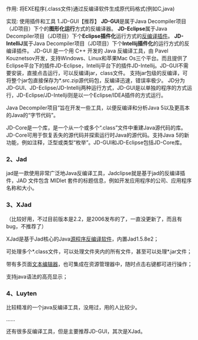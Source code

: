 作用: 将EXE程序(.class文件)通过反编译软件生成原代码格式(例如C,java)

实现:
使用插件和工具
1.JD-GUI【推荐】
	**JD-GUI**是属于Java Decompiler项目（JD项目）下个的**图形化运行**方式的反编译器。
	**JD-Eclipse**属于Java Decompiler项目（JD项目）下个**Eclipse插件化**运行方式的[反编译插件](https://www.zhihu.com/search?q=%E5%8F%8D%E7%BC%96%E8%AF%91%E6%8F%92%E4%BB%B6&search_source=Entity&hybrid_search_source=Entity&hybrid_search_extra=%7B%22sourceType%22%3A%22answer%22%2C%22sourceId%22%3A2019512222%7D)。
	**JD-IntelliJ**属于Java Decompiler项目（JD项目）下个**Intellij插件化**的运行方式的反编译插件。
	JD-GUI 是一个用 C++ 开发的 Java 反编译工具，由 Pavel Kouznetsov开发，支持Windows、Linux和苹果Mac Os三个平台。而且提供了Eclipse平台下的插件JD-Eclipse，Intellij平台下的插件JD-Intellij。JD-GUI不需要安装，直接点击运行，可以反编译jar，class文件。
	支持jar包级的反编译，可将整个jar包直接保存为*.src.zip源代码包，反编译迅速，错误率极少。
	JD分为JD-GUI、JD-Eclipse/JD-Intellij两种运行方式，JD-GUI是以单独的程序的方式运行，JD-Eclipse/JD-Intellji则是以一个Eclipse/IDEA插件的方式运行。

Java Decompiler项目”旨在开发一些工具，以便反编译和分析Java 5以及更高本的Java的“字节代码”。

JD-Core是一个库，是一个从一个或多个“.class”文件中重建Java源代码的库。JD-Core可用于恢复丢失的源代码并探索运行时Java的源代码。支持Java 5的新功能，例如注释，泛型或类型“枚举”。JD-GUI和JD-Eclipse包括JD-Core库。

### 2、Jad

jad是一款使用非常广泛地Java反编译工具，Jadclipse就是基于jad的反编译插件，JAD 文件包含 MIDlet 套件的标题信息，例如开发应用程序的公司、应用程序名称和大小。

### 3、XJad

（比较好用，不过目前版本是2.2，是2006发布的了，一直没更新了，而且有bug，不推荐了）

XJad是基于Jad核心的Java[源程序反编译软件](https://www.zhihu.com/search?q=%E6%BA%90%E7%A8%8B%E5%BA%8F%E5%8F%8D%E7%BC%96%E8%AF%91%E8%BD%AF%E4%BB%B6&search_source=Entity&hybrid_search_source=Entity&hybrid_search_extra=%7B%22sourceType%22%3A%22answer%22%2C%22sourceId%22%3A2019512222%7D)，内置Jad1.5.8e2；

可处理多个*.class文件，可以处理文件夹内的所有文件，甚至可以处理*.jar文件；

带有多页面[文本编辑器](https://www.zhihu.com/search?q=%E6%96%87%E6%9C%AC%E7%BC%96%E8%BE%91%E5%99%A8&search_source=Entity&hybrid_search_source=Entity&hybrid_search_extra=%7B%22sourceType%22%3A%22answer%22%2C%22sourceId%22%3A2019512222%7D)，也可集成在资源管理器中，随时点击右键都可进行操作；

支持java语法的高亮显示；

### 4、Luyten

比较精准的一个java反编译工具，没用过，用的人比较少。

......

还有很多反编译工具，但是主要推荐JD-GUI，其次是XJad。













